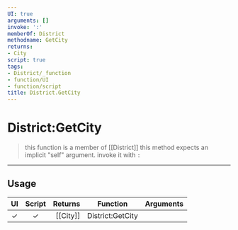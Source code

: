 ```yaml
---
UI: true
arguments: []
invoke: ':'
memberOf: District
methodname: GetCity
returns:
- City
script: true
tags:
- District/_function
- function/UI
- function/script
title: District.GetCity
---
```

# District:GetCity
> this function is a member of [[District]]
> this method expects an implicit "self" argument. invoke it with `:`
-----
## Usage
|  UI | Script | Returns | Function | Arguments |
|:---:|:------:|-------:|:--------:|:---------|
|✓|✓|[[City]]|District:GetCity||
